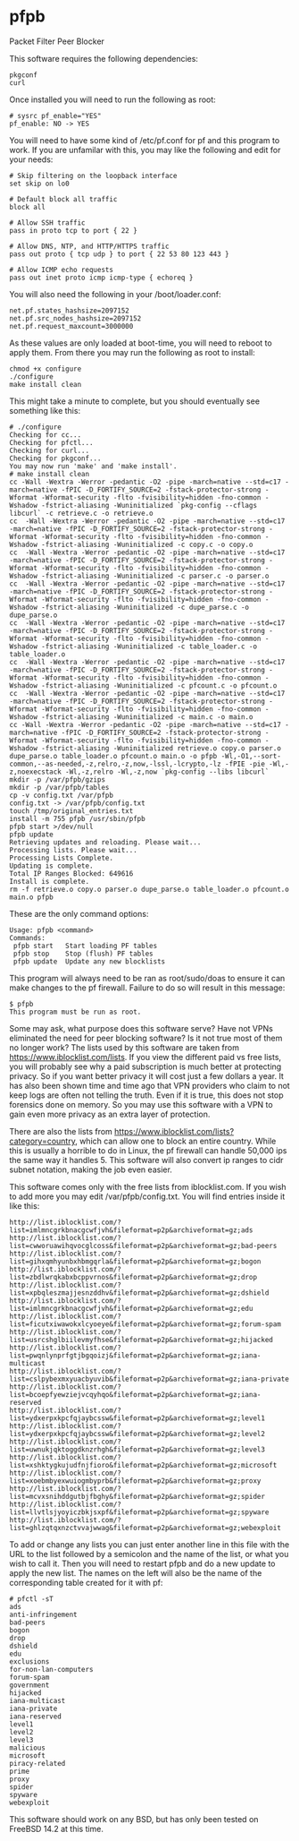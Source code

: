 # pfpb
Packet Filter Peer Blocker

This software requires the following dependencies:

```
pkgconf
curl
```

Once installed you will need to run the following as root:

```
# sysrc pf_enable="YES"
pf_enable: NO -> YES
```
You will need to have some kind of /etc/pf.conf for pf and this program to work. If you are unfamilar with this, you may like the following and edit for your needs:

```
# Skip filtering on the loopback interface
set skip on lo0

# Default block all traffic
block all

# Allow SSH traffic
pass in proto tcp to port { 22 }

# Allow DNS, NTP, and HTTP/HTTPS traffic
pass out proto { tcp udp } to port { 22 53 80 123 443 }

# Allow ICMP echo requests
pass out inet proto icmp icmp-type { echoreq }
```

You will also need the following in your /boot/loader.conf:

```
net.pf.states_hashsize=2097152 
net.pf.src_nodes_hashsize=2097152 
net.pf.request_maxcount=3000000
```

As these values are only loaded at boot-time, you will need to reboot to apply them. From there you may run the following as root to install:

```
chmod +x configure
./configure
make install clean
```

This might take a minute to complete, but you should eventually see something like this:

```
# ./configure
Checking for cc...
Checking for pfctl...
Checking for curl...
Checking for pkgconf...
You may now run 'make' and 'make install'.
# make install clean
cc -Wall -Wextra -Werror -pedantic -O2 -pipe -march=native --std=c17 -march=native -fPIC -D_FORTIFY_SOURCE=2 -fstack-protector-strong -Wformat -Wformat-security -flto -fvisibility=hidden -fno-common -Wshadow -fstrict-aliasing -Wuninitialized `pkg-config --cflags libcurl` -c retrieve.c -o retrieve.o
cc  -Wall -Wextra -Werror -pedantic -O2 -pipe -march=native --std=c17 -march=native -fPIC -D_FORTIFY_SOURCE=2 -fstack-protector-strong -Wformat -Wformat-security -flto -fvisibility=hidden -fno-common -Wshadow -fstrict-aliasing -Wuninitialized -c copy.c -o copy.o
cc  -Wall -Wextra -Werror -pedantic -O2 -pipe -march=native --std=c17 -march=native -fPIC -D_FORTIFY_SOURCE=2 -fstack-protector-strong -Wformat -Wformat-security -flto -fvisibility=hidden -fno-common -Wshadow -fstrict-aliasing -Wuninitialized -c parser.c -o parser.o
cc  -Wall -Wextra -Werror -pedantic -O2 -pipe -march=native --std=c17 -march=native -fPIC -D_FORTIFY_SOURCE=2 -fstack-protector-strong -Wformat -Wformat-security -flto -fvisibility=hidden -fno-common -Wshadow -fstrict-aliasing -Wuninitialized -c dupe_parse.c -o dupe_parse.o
cc  -Wall -Wextra -Werror -pedantic -O2 -pipe -march=native --std=c17 -march=native -fPIC -D_FORTIFY_SOURCE=2 -fstack-protector-strong -Wformat -Wformat-security -flto -fvisibility=hidden -fno-common -Wshadow -fstrict-aliasing -Wuninitialized -c table_loader.c -o table_loader.o
cc  -Wall -Wextra -Werror -pedantic -O2 -pipe -march=native --std=c17 -march=native -fPIC -D_FORTIFY_SOURCE=2 -fstack-protector-strong -Wformat -Wformat-security -flto -fvisibility=hidden -fno-common -Wshadow -fstrict-aliasing -Wuninitialized -c pfcount.c -o pfcount.o
cc  -Wall -Wextra -Werror -pedantic -O2 -pipe -march=native --std=c17 -march=native -fPIC -D_FORTIFY_SOURCE=2 -fstack-protector-strong -Wformat -Wformat-security -flto -fvisibility=hidden -fno-common -Wshadow -fstrict-aliasing -Wuninitialized -c main.c -o main.o
cc -Wall -Wextra -Werror -pedantic -O2 -pipe -march=native --std=c17 -march=native -fPIC -D_FORTIFY_SOURCE=2 -fstack-protector-strong -Wformat -Wformat-security -flto -fvisibility=hidden -fno-common -Wshadow -fstrict-aliasing -Wuninitialized retrieve.o copy.o parser.o dupe_parse.o table_loader.o pfcount.o main.o -o pfpb -Wl,-O1,--sort-common,--as-needed,-z,relro,-z,now,-lssl,-lcrypto,-lz -fPIE -pie -Wl,-z,noexecstack -Wl,-z,relro -Wl,-z,now `pkg-config --libs libcurl`
mkdir -p /var/pfpb/gzips
mkdir -p /var/pfpb/tables
cp -v config.txt /var/pfpb
config.txt -> /var/pfpb/config.txt
touch /tmp/original_entries.txt
install -m 755 pfpb /usr/sbin/pfpb
pfpb start >/dev/null
pfpb update
Retrieving updates and reloading. Please wait...
Processing lists. Please wait...
Processing Lists Complete.
Updating is complete.
Total IP Ranges Blocked: 649616
Install is complete.
rm -f retrieve.o copy.o parser.o dupe_parse.o table_loader.o pfcount.o main.o pfpb
```

These are the only command options:

```
Usage: pfpb <command>
Commands:
 pfpb start   Start loading PF tables
 pfpb stop    Stop (flush) PF tables
 pfpb update  Update any new blocklists
```

This program will always need to be ran as root/sudo/doas to ensure it can make changes to the pf firewall. Failure to do so will result in this message:

```
$ pfpb
This program must be run as root.
```

Some may ask, what purpose does this software serve? Have not VPNs eliminated the need for peer blocking software? Is it not true most of them no longer work? The lists used by this software are taken from https://www.iblocklist.com/lists. If you view the different paid vs free lists, you will probably see why a paid subscription is much better at protecting privacy. So if you want better privacy it will cost just a few dollars a year. It has also been shown time and time ago that VPN providers who claim to not keep logs are often not telling the truth. Even if it is true, this does not stop forensics done on memory. So you may use this software with a VPN to gain even more privacy as an extra layer of protection. 

There are also the lists from https://www.iblocklist.com/lists?category=country, which can allow one to block an entire country. While this is usually a horrible to do in Linux, the pf firewall can handle 50,000 ips the same way it handles 5. This software will also convert ip ranges to cidr subnet notation, making the job even easier.

This software comes only with the free lists from iblocklist.com. If you wish to add more you may edit /var/pfpb/config.txt. You will find entries inside it like this:

```
http://list.iblocklist.com/?list=imlmncgrkbnacgcwfjvh&fileformat=p2p&archiveformat=gz;ads
http://list.iblocklist.com/?list=cwworuawihqvocglcoss&fileformat=p2p&archiveformat=gz;bad-peers
http://list.iblocklist.com/?list=gihxqmhyunbxhbmgqrla&fileformat=p2p&archiveformat=gz;bogon
http://list.iblocklist.com/?list=zbdlwrqkabxbcppvrnos&fileformat=p2p&archiveformat=gz;drop
http://list.iblocklist.com/?list=xpbqleszmajjesnzddhv&fileformat=p2p&archiveformat=gz;dshield
http://list.iblocklist.com/?list=imlmncgrkbnacgcwfjvh&fileformat=p2p&archiveformat=gz;edu
http://list.iblocklist.com/?list=ficutxiwawokxlcyoeye&fileformat=p2p&archiveformat=gz;forum-spam
http://list.iblocklist.com/?list=usrcshglbiilevmyfhse&fileformat=p2p&archiveformat=gz;hijacked
http://list.iblocklist.com/?list=pwqnlynprfgtjbgqoizj&fileformat=p2p&archiveformat=gz;iana-multicast
http://list.iblocklist.com/?list=cslpybexmxyuacbyuvib&fileformat=p2p&archiveformat=gz;iana-private
http://list.iblocklist.com/?list=bcoepfyewziejvcqyhqo&fileformat=p2p&archiveformat=gz;iana-reserved
http://list.iblocklist.com/?list=ydxerpxkpcfqjaybcssw&fileformat=p2p&archiveformat=gz;level1
http://list.iblocklist.com/?list=ydxerpxkpcfqjaybcssw&fileformat=p2p&archiveformat=gz;level2
http://list.iblocklist.com/?list=uwnukjqktoggdknzrhgh&fileformat=p2p&archiveformat=gz;level3
http://list.iblocklist.com/?list=xshktygkujudfnjfioro&fileformat=p2p&archiveformat=gz;microsoft
http://list.iblocklist.com/?list=xoebmbyexwuiogmbyprb&fileformat=p2p&archiveformat=gz;proxy
http://list.iblocklist.com/?list=mcvxsnihddgutbjfbghy&fileformat=p2p&archiveformat=gz;spider
http://list.iblocklist.com/?list=llvtlsjyoyiczbkjsxpf&fileformat=p2p&archiveformat=gz;spyware
http://list.iblocklist.com/?list=ghlzqtqxnzctvvajwwag&fileformat=p2p&archiveformat=gz;webexploit
```

To add or change any lists you can just enter another line in this file with the URL to the list followed by a semicolon and the name of the list, or what you wish to call it. Then you will need to restart pfpb and do a new update to apply the new list. The names on the left will also be the name of the corresponding table created for it with pf:

```
# pfctl -sT
ads
anti-infringement
bad-peers
bogon
drop
dshield
edu
exclusions
for-non-lan-computers
forum-spam
government
hijacked
iana-multicast
iana-private
iana-reserved
level1
level2
level3
malicious
microsoft
piracy-related
prime
proxy
spider
spyware
webexploit
```

This software should work on any BSD, but has only been tested on FreeBSD 14.2 at this time.
